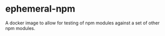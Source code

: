 ephemeral-npm
=============

A docker image to allow for testing of npm modules against a set of
other npm modules.
